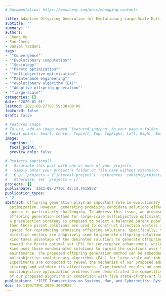 ```yaml
---
# Documentation: https://wowchemy.com/docs/managing-content/

title: Adaptive Offspring Generation for Evolutionary Large-Scale Multiobjective Optimization
subtitle: ''
summary: ''
authors:
- Cheng He
- Ran Cheng
- Danial Yazdani
tags:
- '"Convergence"'
- '"Evolutionary computation"'
- '"Sociology"'
- '"Pareto optimization"'
- '"multiobjective optimization"'
- '"Maintenance engineering"'
- '"evolutionary algorithm (EA)"'
- '"Adaptive offspring generation"'
- '"large-scale"'
categories: []
date: '2020-01-01'
lastmod: 2021-08-27T07:59:38+08:00
featured: false
draft: false

# Featured image
# To use, add an image named `featured.jpg/png` to your page's folder.
# Focal points: Smart, Center, TopLeft, Top, TopRight, Left, Right, BottomLeft, Bottom, BottomRight.
image:
  caption: ''
  focal_point: ''
  preview_only: false

# Projects (optional).
#   Associate this post with one or more of your projects.
#   Simply enter your project's folder or file name without extension.
#   E.g. `projects = ["internal-project"]` references `content/project/deep-learning/index.md`.
#   Otherwise, set `projects = []`.
projects: []
publishDate: '2021-08-27T01:42:14.741593Z'
publication_types:
- '2'
abstract: Offspring generation plays an important role in evolutionary multiobjective
  optimization. However, generating promising candidate solutions effectively in high-dimensional
  spaces is particularly challenging. To address this issue, we propose an adaptive
  offspring generation method for large-scale multiobjective optimization. First,
  a preselection strategy is proposed to select a balanced parent population, and
  then these parent solutions are used to construct direction vectors in the decision
  spaces for reproducing promising offspring solutions. Specifically, two kinds of
  direction vectors are adaptively used to generate offspring solutions. The first
  kind takes advantage of the dominated solutions to generate offspring solutions
  toward the Pareto optimal set (PS) for convergence enhancement, while the other
  kind uses those nondominated solutions to spread the solutions over the PS for diversity
  maintenance. The proposed offspring generation method can be embedded in many existing
  multiobjective evolutionary algorithms (EAs) for large-scale multiobjective optimization.
  Experiments are conducted to reveal the mechanism of our proposed adaptive reproduction
  strategy and validate its effectiveness. Experimental results on some large-scale
  multiobjective optimization problems have demonstrated the competitive performance
  of our proposed algorithm in comparison with five state-of-the-art large-scale EAs.
publication: '*IEEE Transactions on Systems, Man, and Cybernetics: Systems*'
doi: 10.1109/TSMC.2020.3003926
---
```

